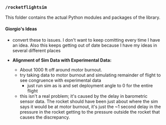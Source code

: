 ### `/rocketflightsim` 
This folder contains the actual Python modules and packages of the library.


#### Giorgio's Ideas
- convert these to issues. I don't want to keep comitting every time I have an idea. Also this keeps getting out of date because I have my ideas in several different places

- **Alignment of Sim Data with Experimental Data:** 
  - About 1000 ft off around motor burnout.
  - try taking data to motor burnout and simulating remainder of flight to see congruence with experimental data
    - just run sim as is and set deployment angle to 0 for the entire flight
  - this isn't a real problem; it's caused by the delay in barometric sensor data. The rocket should have been just about where the sim says it would be at motor burnout, it's just the ~1 second delay in the pressure in the rocket getting to the pressure outside the rocket that causes the discrepancy.